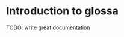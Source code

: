 # Introduction to glossa

TODO: write [great documentation](http://jacobian.org/writing/great-documentation/what-to-write/)
